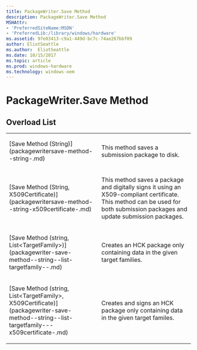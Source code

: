 ```yaml
---
title: PackageWriter.Save Method
description: PackageWriter.Save Method
MSHAttr:
- 'PreferredSiteName:MSDN'
- 'PreferredLib:/library/windows/hardware'
ms.assetid: 97e03413-c9a1-449d-bc7c-74ae267bbf09
author: EliotSeattle
ms.author:  EliotSeattle
ms.date: 10/15/2017
ms.topic: article
ms.prod: windows-hardware
ms.technology: windows-oem
---
```


# PackageWriter.Save Method


## <span id="Overload_List"></span><span id="overload_list"></span><span id="OVERLOAD_LIST"></span>Overload List


<table>
<colgroup>
<col width="50%" />
<col width="50%" />
</colgroup>
<tbody>
<tr class="odd">
<td><p>[Save Method (String)](packagewritersave-method--string-.md)</p></td>
<td><p>This method saves a submission package to disk.</p></td>
</tr>
<tr class="even">
<td><p>[Save Method (String, X509Certificate)](packagewritersave-method--string-x509certificate-.md)</p></td>
<td><p>This method saves a package and digitally signs it using an X509-compliant certificate. This method can be used for both submission packages and update submission packages.</p></td>
</tr>
<tr class="odd">
<td><p>[Save Method (string, List&lt;TargetFamily&gt;)](packagewriter-save-method--string--list-targetfamily--.md)</p></td>
<td><p>Creates an HCK package only containing data in the given target families.</p></td>
</tr>
<tr class="even">
<td><p>[Save Method (string, List&lt;TargetFamily&gt;, X509Certificate)](packagewriter-save-method--string--list-targetfamily---x509certificate-.md)</p></td>
<td><p>Creates and signs an HCK package only containing data in the given target familes.</p></td>
</tr>
</tbody>
</table>

 

 

 






